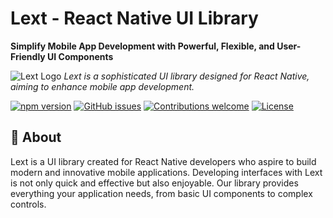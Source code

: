 # Lext - React Native UI Library

**Simplify Mobile App Development with Powerful, Flexible, and User-Friendly UI Components**

![Lext Logo](https://res.cloudinary.com/dwmejslx5/video/upload/v1712173674/namsqlrjd4yslli11tzv.jpg)
*Lext is a sophisticated UI library designed for React Native, aiming to enhance mobile app development.*

[![npm version](https://img.shields.io/npm/v/@lextdev/core.svg?style=flat)](https://www.npmjs.com/package/@lextdev/core)
[![GitHub issues](https://img.shields.io/github/issues/lextdev/lext)](https://github.com/lextdev/lext/issues)
[![Contributions welcome](https://img.shields.io/badge/contributions-welcome-orange.svg)](https://github.com/lextdev/lext/pulls)
[![License](https://img.shields.io/badge/license-MIT-blue.svg)](https://opensource.org/licenses/MIT)

## 🚀 About

Lext is a UI library created for React Native developers who aspire to build modern and innovative mobile applications. Developing interfaces with Lext is not only quick and effective but also enjoyable. Our library provides everything your application needs, from basic UI components to complex controls.
